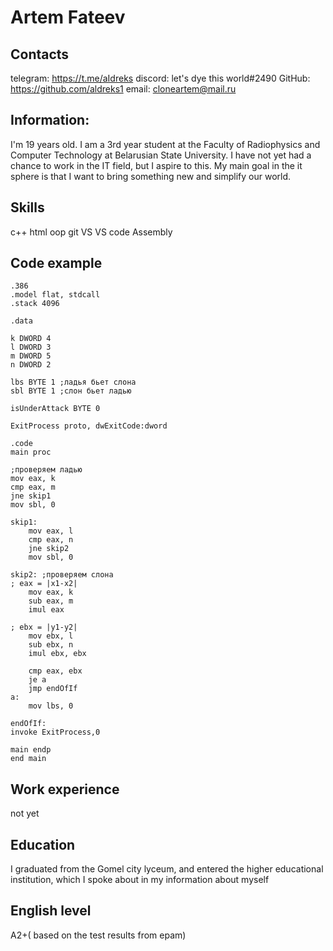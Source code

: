
# Artem Fateev

## Contacts

telegram: https://t.me/aIdreks
discord: let's dye this world#2490
GitHub: https://github.com/aldreks1
email: cloneartem@mail.ru


## Information:

  
I'm 19 years old. I am a 3rd year student at the Faculty of Radiophysics and Computer Technology at Belarusian State University. I have not yet had a chance to work in the IT field, but I aspire to this. My main goal in the it sphere is that I want to bring something new and simplify our world.


## Skills
c++ 
html
oop
git
VS
VS code
Assembly
##  Code example 

```Assembly
.386
.model flat, stdcall
.stack 4096

.data

k DWORD 4
l DWORD 3
m DWORD 5
n DWORD 2

lbs BYTE 1 ;ладья бьет слона
sbl BYTE 1 ;слон бьет ладью

isUnderAttack BYTE 0

ExitProcess proto, dwExitCode:dword

.code
main proc

;проверяем ладью
mov eax, k
cmp eax, m
jne skip1
mov sbl, 0

skip1:
	mov eax, l
	cmp eax, n
	jne skip2
	mov sbl, 0

skip2: ;проверяем слона
; eax = |x1-x2|
	mov eax, k
	sub eax, m
	imul eax

; ebx = |y1-y2|
	mov ebx, l
	sub ebx, n
	imul ebx, ebx

	cmp eax, ebx
	je a
	jmp endOfIf
a:
	mov lbs, 0

endOfIf:
invoke ExitProcess,0

main endp
end main
```
##  Work experience
not yet
## Education
  
I graduated from the Gomel city lyceum, and entered the higher educational institution, which I spoke about in my information about myself
  
## English level
A2+( based on the test results from epam)